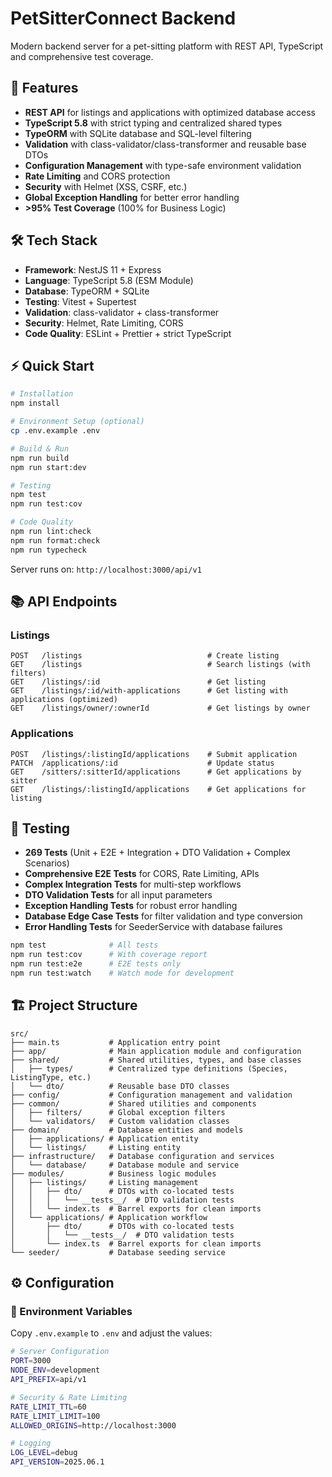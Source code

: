 # PetSitterConnect Backend

Modern backend server for a pet-sitting platform with REST API,
TypeScript and comprehensive test coverage.

## 🚀 Features

- **REST API** for listings and applications with optimized database access
- **TypeScript 5.8** with strict typing and centralized shared types
- **TypeORM** with SQLite database and SQL-level filtering
- **Validation** with class-validator/class-transformer and reusable base DTOs
- **Configuration Management** with type-safe environment validation
- **Rate Limiting** and CORS protection
- **Security** with Helmet (XSS, CSRF, etc.)
- **Global Exception Handling** for better error handling
- **>95% Test Coverage** (100% for Business Logic)

## 🛠️ Tech Stack

- **Framework**: NestJS 11 + Express
- **Language**: TypeScript 5.8 (ESM Module)
- **Database**: TypeORM + SQLite
- **Testing**: Vitest + Supertest
- **Validation**: class-validator + class-transformer
- **Security**: Helmet, Rate Limiting, CORS
- **Code Quality**: ESLint + Prettier + strict TypeScript

## ⚡ Quick Start

```bash
# Installation
npm install

# Environment Setup (optional)
cp .env.example .env

# Build & Run
npm run build
npm run start:dev

# Testing
npm test
npm run test:cov

# Code Quality
npm run lint:check
npm run format:check
npm run typecheck
```

Server runs on: `http://localhost:3000/api/v1`

## 📚 API Endpoints

### Listings

```http
POST   /listings                            # Create listing
GET    /listings                            # Search listings (with filters)
GET    /listings/:id                        # Get listing
GET    /listings/:id/with-applications      # Get listing with applications (optimized)
GET    /listings/owner/:ownerId             # Get listings by owner
```

### Applications

```http
POST   /listings/:listingId/applications    # Submit application
PATCH  /applications/:id                    # Update status
GET    /sitters/:sitterId/applications      # Get applications by sitter
GET    /listings/:listingId/applications    # Get applications for listing
```

## 🧪 Testing

- **269 Tests** (Unit + E2E + Integration + DTO Validation + Complex Scenarios)
- **Comprehensive E2E Tests** for CORS, Rate Limiting, APIs
- **Complex Integration Tests** for multi-step workflows
- **DTO Validation Tests** for all input parameters
- **Exception Handling Tests** for robust error handling
- **Database Edge Case Tests** for filter validation and type conversion
- **Error Handling Tests** for SeederService with database failures

```bash
npm test              # All tests
npm run test:cov      # With coverage report
npm run test:e2e      # E2E tests only
npm run test:watch    # Watch mode for development
```

## 🏗️ Project Structure

```text
src/
├── main.ts           # Application entry point
├── app/              # Main application module and configuration
├── shared/           # Shared utilities, types, and base classes
│   ├── types/        # Centralized type definitions (Species, ListingType, etc.)
│   └── dto/          # Reusable base DTO classes
├── config/           # Configuration management and validation
├── common/           # Shared utilities and components
│   ├── filters/      # Global exception filters
│   └── validators/   # Custom validation classes
├── domain/           # Database entities and models
│   ├── applications/ # Application entity
│   └── listings/     # Listing entity
├── infrastructure/   # Database configuration and services
│   └── database/     # Database module and service
├── modules/          # Business logic modules
│   ├── listings/     # Listing management
│   │   ├── dto/      # DTOs with co-located tests
│   │   │   └── __tests__/  # DTO validation tests
│   │   └── index.ts  # Barrel exports for clean imports
│   └── applications/ # Application workflow
│       ├── dto/      # DTOs with co-located tests
│       │   └── __tests__/  # DTO validation tests
│       └── index.ts  # Barrel exports for clean imports
└── seeder/           # Database seeding service
```

## ⚙️ Configuration

### 🔧 Environment Variables

Copy `.env.example` to `.env` and adjust the values:

```bash
# Server Configuration
PORT=3000
NODE_ENV=development
API_PREFIX=api/v1

# Security & Rate Limiting
RATE_LIMIT_TTL=60
RATE_LIMIT_LIMIT=100
ALLOWED_ORIGINS=http://localhost:3000

# Logging
LOG_LEVEL=debug
API_VERSION=2025.06.1
```
